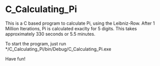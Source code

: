 # C_Calculating_Pi

This is a C based program to calculate Pi, using the Leibniz-Row.
After 1 Million Iterations, Pi is calculated exaclty for 5 digits.
This takes approximately 330 seconds or 5.5 minutes.

To start the program, just run */C_Calculating_Pi/bin/Debug/C_Calculating_Pi.exe

Have fun!
